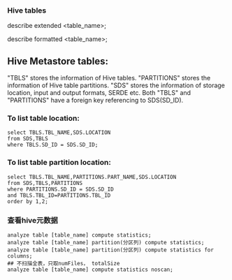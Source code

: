 ### Hive tables
describe extended <table_name>;

describe formatted  <table_name>;

## Hive Metastore tables:
"TBLS" stores the information of Hive tables.
"PARTITIONS" stores the information of Hive table partitions.
"SDS" stores the information of storage location, input and output formats, SERDE etc.
Both "TBLS" and "PARTITIONS" have a foreign key referencing to SDS(SD_ID).

### To list table location:
```
select TBLS.TBL_NAME,SDS.LOCATION
from SDS,TBLS
where TBLS.SD_ID = SDS.SD_ID;
```
### To list table partition location:
```
select TBLS.TBL_NAME,PARTITIONS.PART_NAME,SDS.LOCATION
from SDS,TBLS,PARTITIONS
where PARTITIONS.SD_ID = SDS.SD_ID
and TBLS.TBL_ID=PARTITIONS.TBL_ID
order by 1,2;
```

### 查看hive元数据
```
analyze table [table_name] compute statistics; 
analyze table [table_name] partition(分区列) compute statistics;
analyze table [table_name] partition(分区列) compute statistics for columns;
## 不扫描全表，只取numFiles， totalSize
analyze table [table_name] compute statistics noscan;
```
